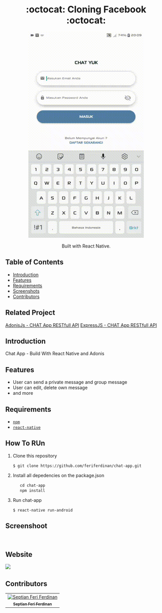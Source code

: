 <h1 align="center">:octocat: Cloning Facebook :octocat:</h1>

  <p align="center">
  <img  src="https://github.com/feriferdinan/chat-app/blob/master/t_video61656966603336584081.gif"/>
  </p>
  <p align="center">
  Built with React Native.
   </p>

## Table of Contents

- [Introduction](#introduction)
- [Features](#features)
- [Requirements](#requirements)
- [Screenshots](#screenshots)
- [Contributors](#contributors)

## Related Project
<a href="https://github.com/feriferdinan/chat-app-backend-adonis">AdonisJs - CHAT App RESTfull API</a>
<a href="https://github.com/feriferdinan/chat-app-backend">ExpressJS - CHAT App RESTfull API</a>

## Introduction
Chat App - Build With React Native and Adonis

## Features
* User can send a private message and group message
* User can edit, delete own message
* and more
## Requirements
* [`npm`](https://www.npmjs.com/get-npm)
* [`react-native`](https://facebook.github.io/react-native/)


## How To RUn

1. Clone this repository
   ```
   $ git clone https://github.com/feriferdinan/chat-app.git
   ```
2. Install all depedencies on the package.json
   ```
      cd chat-app
      npm install
   ```
3. Run chat-app
   ```
   $ react-native run-android
   ```

## Screenshoot
<div align="center">
    <img width="200" src="">

</div>

## Website 
<a href="">
  <img src="https://img.shields.io/badge/Project-Website-blue.svg"/>
</a>



## Contributors
<center>
  <table>
    <tr>
      <td align="center">
        <a href="https://github.com/feriferdinan">
          <img width="100" src="https://avatars3.githubusercontent.com/u/50045891?s=400&u=55e039c150f132ea27bead66967638737eeaf4b5&v=4" alt="Septian Feri Ferdinan"><br/>
          <sub><b>Septian Feri Ferdinan </b></sub>
        </a>
      </td>
    </tr>
  </table>
</center>
